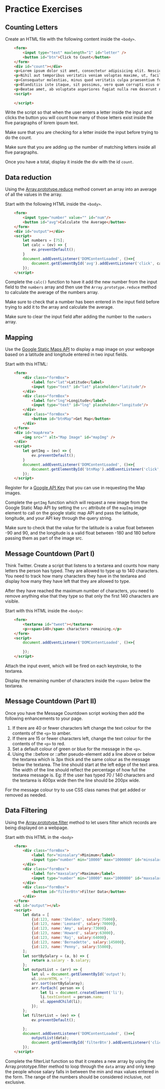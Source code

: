 # Practice Exercises

## Counting Letters

Create an HTML file with the following content inside the `<body>`.

```html
    <form>
        <input type="text" maxlength="1" id="letter" /> 
        <button id="btn">Click to Count</button>
    </form>
    <div id="count"></div>
    <p>Lorem ipsum dolor sit amet, consectetur adipisicing elit. Nesciunt earum consectetur, aperiam labore explicabo odio sequi, ad dignissimos. Nemo molestias, id itaque eum minus deleniti laudantium voluptas. Hic, explicabo, consectetur.</p>
    <p>Nihil aut temporibus veritatis veniam voluptas maxime, ut, facilis ipsam magni, labore nesciunt similique consectetur doloribus! Corrupti tenetur quas odio cum ducimus, omnis eum dolor sit, non itaque perferendis ipsa.</p>
    <p>Consequatur molestias, minus quod veritatis culpa praesentium fugiat, non beatae ab assumenda dolore quo maiores velit alias vitae quasi officiis id possimus! Odit accusamus veritatis nulla. Eaque, ratione aut accusamus.</p>
    <p>Blanditiis iste itaque, sit possimus, vero quam corrupti eius officia expedita doloremque quibusdam. Ad minima nesciunt officiis blanditiis ducimus, consequatur repudiandae est explicabo! Facilis accusantium, ea harum id dolore cupiditate!</p>
    <p>Beatae amet, ab voluptate asperiores fugiat nulla rem deserunt nobis dolore, inventore nesciunt nihil, soluta, eum culpa qui quibusdam est cupiditate maxime quisquam repellendus! Soluta impedit in, qui possimus rem!</p>
    <script>
        
    </script>
```

Write the script so that when the user enters a letter inside the input and clicks the button you will count how many of those letters exist inside the five paragraphs of lorem ipsum text.

Make sure that you are checking for a letter inside the input before trying to do the count.

Make sure that you are adding up the number of matching letters inside all five paragraphs.

Once you have a total, display it inside the div with the id `count`.


## Data reduction

Using the [Array.prototype.reduce](https://developer.mozilla.org/en-US/docs/Web/JavaScript/Reference/Global_Objects/Array/reduce) method convert an array into an average of all the values in the array.

Start with the following HTML inside the `<body>`.

```html
    <form>
        <input type="number" value="" id="num"/>
        <button id="avg">Calculate the Average</button>
    </form>
    <div id="output"></div>
    <script>
        let numbers = [75];
        let calc = (ev) => {
            ev.preventDefault();
        }
        document.addEventListener('DOMContentLoaded', ()=>{
            document.getElementById('avg').addEventListener('click', calc);
        });
    </script>
```

Complete the `calc()` function to have it add the new number from the input field to the `numbers` array and then use the `Array.prototype.reduce` method to calculate the average of the numbers array.

Make sure to check that a number has been entered in the input field before trying to add it to the array and calculate the average.

Make sure to clear the input field after adding the number to the `numbers` array.


## Mapping

Use the [Google Static Maps API](https://developers.google.com/maps/documentation/maps-static/intro) to display a map image on your webpage based on a latitude and longitude entered in two input fields.

Start with this HTML:

```html
    <form>
        <div class="formBox">
            <label for="lat">Latitude</label>
            <input type="text" id="lat" placeholder="latitude"/>
        </div>
        <div class="formBox">
            <label for="lng">Longitude</label>
            <input type="text" id="lng" placeholder="longitude"/>
        </div>
        <div class="formBox">
            <button id="btnMap">Get Map</button>
        </div>
    </form>
    <div id="mapArea">
        <img src="" alt="Map Image" id="mapImg" />
    </div>
    <script>
        let getImg = (ev) => {
            ev.preventDefault();
        }
        document.addEventListener('DOMContentLoaded', ()=>{
            document.getElementById('btnMap').addEventListener('click', getImg);
        });
    </script>
```

Register for a [Google API Key](https://developers.google.com/maps/documentation/maps-static/get-api-key#step-1-get-an-api-key) that you can use in requesting the Map images.

Complete the `getImg` function which will request a new image from the Google Static Map API by setting the `src` attribute of the `mapImg` image element to call on the google static map API and pass the latitude, longitude, and your API key through the query string.

Make sure to check that the value for the latitude is a value float between -90 and 90, and the longitude is a valid float between -180 and 180 before passing them as part of the image src.


## Message Countdown (Part I)

Think Twitter. Create a script that listens to a textarea and counts how many letters the person has typed. They are allowed to type up to 140 characters. You need to track how many characters they have in the textarea and display how many they have left that they are allowed to type. 

After they have reached the maximum number of characters, you need to remove anything else that they type so that only the first 140 characters are visible.

Start with this HTML inside the `<body>`:

```html
    <form>
        <textarea id="tweet"></textarea>
        <p><span>140</span> characters remaining.</p>
    </form>
    <script>
        document.addEventListener('DOMContentLoaded', ()=>{
            
        });
    </script>
```

Attach the input event, which will be fired on each keystroke, to the textarea.

Display the remaining number of characters inside the `<span>` below the textarea.


## Message Countdown (Part II)

Once you have the Message Countdown script working then add the following enhancements to your page.

1. If there are 40 or fewer characters left change the text colour for the contents of the `<p>` to amber.
2. If there are 15 or fewer characters left, change the text colour for the contents of the `<p>` to red.
3. Set a default colour of green or blue for the message in the `<p>`.
4. Using the ::before or ::after pseudo-element add a line above or below the textarea which is 3px thick and the same colour as the message below the textarea. The line should start at the left edge of the text area. The width of the line should reflect the percentage of how full the textarea message is. Eg: If the user has typed 70 / 140 characters and the textarea is 400px wide then the line should be 200px wide. 

For the message colour try to use CSS class names that get added or removed as needed.

## Data Filtering

Using the [Array.prototype.filter](https://developer.mozilla.org/en-US/docs/Web/JavaScript/Reference/Global_Objects/Array/filter) method to let users filter which records are being displayed on a webpage.

Start with this HTML in the `<body>`

```html
    <form>
        <div class="formBox">
            <label for="minsalary">Minimum</label>
            <input type="number" min="10000" max="1000000" id="minsalary" value="10000" />
        </div>
        <div class="formBox">
            <label for="maxsalary">Maximum</label>
            <input type="number" min="10000" max="1000000" id="maxsalary" value="1000000" />
        </div>
        <div class="formBox">
            <button id="filterBtn">Filter Data</button>
        </div>
    </form>
    <ul id="output"></ul>
    <script>
        let data = [
            {id:123, name:'Sheldon', salary:75000},
            {id:123, name:'Leonard', salary:70000},
            {id:123, name:'Amy', salary:73000},
            {id:123, name:'Howard', salary:63000},
            {id:123, name:'Raj', salary:64000},
            {id:123, name:'Bernadette', salary:145000},
            {id:123, name:'Penny', salary:55000},
        ];
        let sortBySalary = (a, b) => {
            return a.salary - b.salary;
        };
        let outputList = (arr) => {
            let ul = document.getElementById('output');
            ul.innerHTML = '';
            arr.sort(sortBySalaray);
            arr.forEach( person => {
                let li = document.createElement('li');
                li.textContent = person.name;
                ul.appendChild(li);
            });
        };
        let filterList = (ev) => {
            ev.preventDefault();

        };
        document.addEventListener('DOMContentLoaded', ()=>{
            outputList(data);
            document.getElementById('filterBtn').addEventListener('click', filterList);
        });
    </script>
```

Complete the filterList function so that it creates a new array by using the Array.prototype.filter method to loop through the `data` array and only keep the people whose salary falls in between the min and max values entered in the form. The range of the numbers should be considered inclusive, not exclusive.



